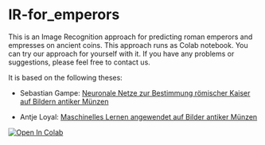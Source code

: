 # IR-for_emperors
This is an Image Recognition approach for predicting roman emperors and empresses on ancient coins.
This approach runs as Colab notebook. You can try our approach for yourself with it. If you have any problems or suggestions, please feel free to contact us.

It is based on the following theses:

- Sebastian Gampe: [Neuronale Netze zur Bestimmung römischer Kaiser auf Bildern antiker Münzen](http://www.bigdata.uni-frankfurt.de/wp-content/uploads/2022/05/Masterarbeit_Sebastian_Gampe_online.pdf) 

- Antje Loyal: [Maschinelles Lernen angewendet auf Bilder antiker Münzen](http://www.bigdata.uni-frankfurt.de/wp-content/uploads/2021/11/Masterarbeit_Antje_Loyal.pdf)

[![Open In Colab](https://colab.research.google.com/assets/colab-badge.svg)](https://colab.research.google.com/github/Frankfurt-BigDataLab/IR-on-coin-datasets/blob/main/Colab/IR-for-types-and-mints.ipynb)

